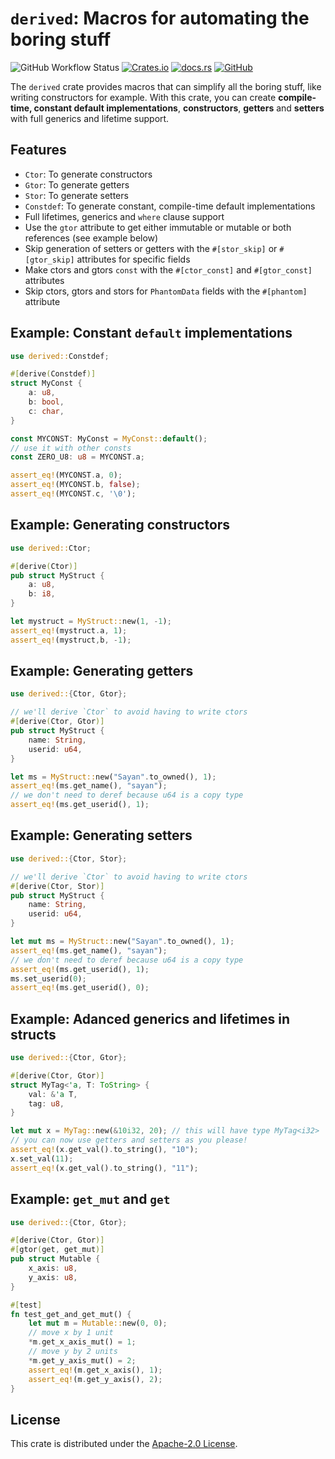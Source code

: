 # `derived`: Macros for automating the boring stuff

![GitHub Workflow Status](https://img.shields.io/github/workflow/status/ohsayan/derived/Test?style=flat-square) [![Crates.io](https://img.shields.io/crates/v/derived?style=flat-square)](https://crates.io/crates/derived) [![docs.rs](https://img.shields.io/docsrs/derived?style=flat-square)](https://docs.rs/derived) [![GitHub](https://img.shields.io/github/license/ohsayan/derived?style=flat-square)](./LICENSE)

The `derived` crate provides macros that can simplify all the boring stuff, like writing constructors for example. With this crate, you can create **compile-time, constant default implementations**, **constructors**, **getters** and
**setters** with full generics and lifetime support.

## Features

- `Ctor`: To generate constructors
- `Gtor`: To generate getters
- `Stor`: To generate setters
- `Constdef`: To generate constant, compile-time default implementations
- Full lifetimes, generics and `where` clause support
- Use the `gtor` attribute to get either immutable or mutable or both references (see example below)
- Skip generation of setters or getters with the `#[stor_skip]` or `#[gtor_skip]` attributes for
  specific fields
- Make ctors and gtors `const` with the `#[ctor_const]` and `#[gtor_const]` attributes
- Skip ctors, gtors and stors for `PhantomData` fields with the `#[phantom]` attribute

## Example: Constant `default` implementations

```rust
use derived::Constdef;

#[derive(Constdef)]
struct MyConst {
    a: u8,
    b: bool,
    c: char,
}

const MYCONST: MyConst = MyConst::default();
// use it with other consts
const ZERO_U8: u8 = MYCONST.a;

assert_eq!(MYCONST.a, 0);
assert_eq!(MYCONST.b, false);
assert_eq!(MYCONST.c, '\0');
```

## Example: Generating constructors

```rust
use derived::Ctor;

#[derive(Ctor)]
pub struct MyStruct {
    a: u8,
    b: i8,
}

let mystruct = MyStruct::new(1, -1);
assert_eq!(mystruct.a, 1);
assert_eq!(mystruct,b, -1);
```

## Example: Generating getters

```rust
use derived::{Ctor, Gtor};

// we'll derive `Ctor` to avoid having to write ctors
#[derive(Ctor, Gtor)]
pub struct MyStruct {
    name: String,
    userid: u64,
}

let ms = MyStruct::new("Sayan".to_owned(), 1);
assert_eq!(ms.get_name(), "sayan");
// we don't need to deref because u64 is a copy type
assert_eq!(ms.get_userid(), 1);
```

## Example: Generating setters

```rust
use derived::{Ctor, Stor};

// we'll derive `Ctor` to avoid having to write ctors
#[derive(Ctor, Stor)]
pub struct MyStruct {
    name: String,
    userid: u64,
}

let mut ms = MyStruct::new("Sayan".to_owned(), 1);
assert_eq!(ms.get_name(), "sayan");
// we don't need to deref because u64 is a copy type
assert_eq!(ms.get_userid(), 1);
ms.set_userid(0);
assert_eq!(ms.get_userid(), 0);
```

## Example: Adanced generics and lifetimes in structs

```rust
use derived::{Ctor, Gtor};

#[derive(Ctor, Gtor)]
struct MyTag<'a, T: ToString> {
    val: &'a T,
    tag: u8,
}

let mut x = MyTag::new(&10i32, 20); // this will have type MyTag<i32>
// you can now use getters and setters as you please!
assert_eq!(x.get_val().to_string(), "10");
x.set_val(11);
assert_eq!(x.get_val().to_string(), "11");
```

## Example: `get_mut` and `get`

```rust
use derived::{Ctor, Gtor};

#[derive(Ctor, Gtor)]
#[gtor(get, get_mut)]
pub struct Mutable {
    x_axis: u8,
    y_axis: u8,
}

#[test]
fn test_get_and_get_mut() {
    let mut m = Mutable::new(0, 0);
    // move x by 1 unit
    *m.get_x_axis_mut() = 1;
    // move y by 2 units
    *m.get_y_axis_mut() = 2;
    assert_eq!(m.get_x_axis(), 1);
    assert_eq!(m.get_y_axis(), 2);
}
```

## License

This crate is distributed under the [Apache-2.0 License](./LICENSE).
